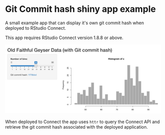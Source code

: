 # Git Commit hash shiny app example

A small example app that can display it's own git commit hash when deployed to 
RStudio Connect.

This app requires RStudio Connect version 1.8.8 or above.

![App screenshot](git-commit-hash-screenshot.png)

When deployed to Connect the app uses `httr` to query the Connect API and retrieve the git commit hash associated with the deployed application.
